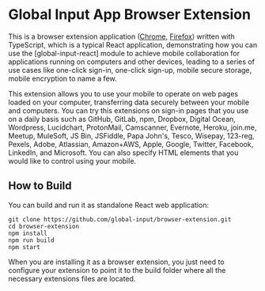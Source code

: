 # Global Input App Browser Extension
This is a browser extension application ([Chrome](https://chrome.google.com/webstore/detail/global-input-app/hcklienddlealndjnakkagefaelhnjkp?hl=en), [Firefox](https://addons.mozilla.org/en-GB/firefox/addon/global-input-app/)) written with TypeScript, which is a typical React application, demonstrating how you can use the [global-input-react] module to achieve mobile collaboration for applications running on computers and other devices, leading to a series of use cases like one-click sign-in, one-click sign-up, mobile secure storage, mobile encryption to name a few.

This extension allows you to use your mobile to operate on web pages loaded on your computer, transferring data securely between your mobile and computers. You can try this extensions on sign-in pages that you use on a daily basis such as GitHub, GitLab, npm, Dropbox, Digital Ocean, Wordpress, Lucidchart, ProtonMail, Camscanner, Evernote, Heroku, join.me, Meetup,  MuleSoft, JS Bin, JSFiddle, Papa John's, Tesco, Wisepay, 123-reg, Pexels, Adobe, Atlassian, Amazon+AWS, Apple, Google, Twitter, Facebook, LinkedIn, and Microsoft. You can also specify HTML elements that you would like to control using your mobile.

## How to Build

You can build and run it as standalone React web application:

```
git clone https://github.com/global-input/browser-extension.git
cd browser-extension
npm install
npm run build
npm start
```

When you are installing it as a browser extension, you just need to configure your extension to point it to the build folder where all the necessary extensions files are located.
